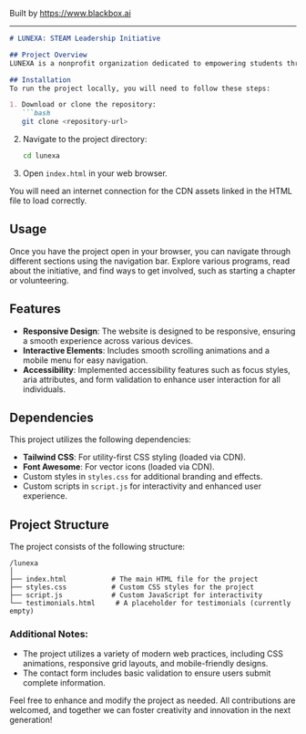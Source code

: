 
Built by https://www.blackbox.ai

---

```markdown
# LUNEXA: STEAM Leadership Initiative

## Project Overview
LUNEXA is a nonprofit organization dedicated to empowering students through innovative STEAM (Science, Technology, Engineering, Arts, and Mathematics) education initiatives. By providing hands-on workshops and engaging programs, LUNEXA aims to nurture creativity, innovation, and entrepreneurship in youth, ultimately building future leaders.

## Installation
To run the project locally, you will need to follow these steps:

1. Download or clone the repository:
   ```bash
   git clone <repository-url>
   ```
2. Navigate to the project directory:
   ```bash
   cd lunexa
   ```
3. Open `index.html` in your web browser.

You will need an internet connection for the CDN assets linked in the HTML file to load correctly.

## Usage
Once you have the project open in your browser, you can navigate through different sections using the navigation bar. Explore various programs, read about the initiative, and find ways to get involved, such as starting a chapter or volunteering.

## Features
- **Responsive Design**: The website is designed to be responsive, ensuring a smooth experience across various devices.
- **Interactive Elements**: Includes smooth scrolling animations and a mobile menu for easy navigation.
- **Accessibility**: Implemented accessibility features such as focus styles, aria attributes, and form validation to enhance user interaction for all individuals.

## Dependencies
This project utilizes the following dependencies:
- **Tailwind CSS**: For utility-first CSS styling (loaded via CDN).
- **Font Awesome**: For vector icons (loaded via CDN).
- Custom styles in `styles.css` for additional branding and effects.
- Custom scripts in `script.js` for interactivity and enhanced user experience.

## Project Structure
The project consists of the following structure:

```
/lunexa
│
├── index.html           # The main HTML file for the project
├── styles.css           # Custom CSS styles for the project
├── script.js            # Custom JavaScript for interactivity 
└── testimonials.html     # A placeholder for testimonials (currently empty)
```

### Additional Notes:
- The project utilizes a variety of modern web practices, including CSS animations, responsive grid layouts, and mobile-friendly designs.
- The contact form includes basic validation to ensure users submit complete information.

Feel free to enhance and modify the project as needed. All contributions are welcomed, and together we can foster creativity and innovation in the next generation!
```